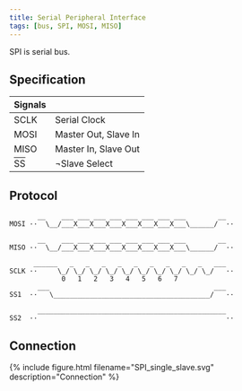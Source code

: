 ```yaml
---
title: Serial Peripheral Interface
tags: [bus, SPI, MOSI, MISO]
---
```


SPI is serial bus.


## Specification

| Signals | |
|------|---|
| SCLK | Serial Clock |
| MOSI | Master Out, Slave In |
| MISO | Master In, Slave Out |
| <font style="text-decoration: overline;">SS</font> | ¬Slave Select |



## Protocol

```diagram
       __    ___ ___ ___ ___ ___ ___ ___ ___        __
MOSI ··  \__/___X___X___X___X___X___X___X___\______/  ··

       __    ___ ___ ___ ___ ___ ___ ___ ___        __
MISO ··  \__/___X___X___X___X___X___X___X___\______/  ··

      ______   _   _   _   _   _   _   _   _   _   ___
SCLK ··     \_/ \_/ \_/ \_/ \_/ \_/ \_/ \_/ \_/ \_/   ··
             0   1   2   3   4   5   6   7    
       ___                                         ___
SS1  ··   \_______________________________________/   ··

       _______________________________________________
SS2  ··                                               ··

```






## Connection
{% include figure.html filename="SPI_single_slave.svg" description="Connection" %}



